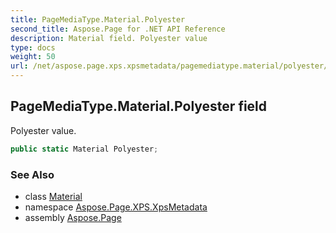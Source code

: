 ```yaml
---
title: PageMediaType.Material.Polyester
second_title: Aspose.Page for .NET API Reference
description: Material field. Polyester value
type: docs
weight: 50
url: /net/aspose.page.xps.xpsmetadata/pagemediatype.material/polyester/
---
```

## PageMediaType.Material.Polyester field

Polyester value.

```csharp
public static Material Polyester;
```

### See Also

* class [Material](../)
* namespace [Aspose.Page.XPS.XpsMetadata](../../pagemediatype.material/)
* assembly [Aspose.Page](../../../)


